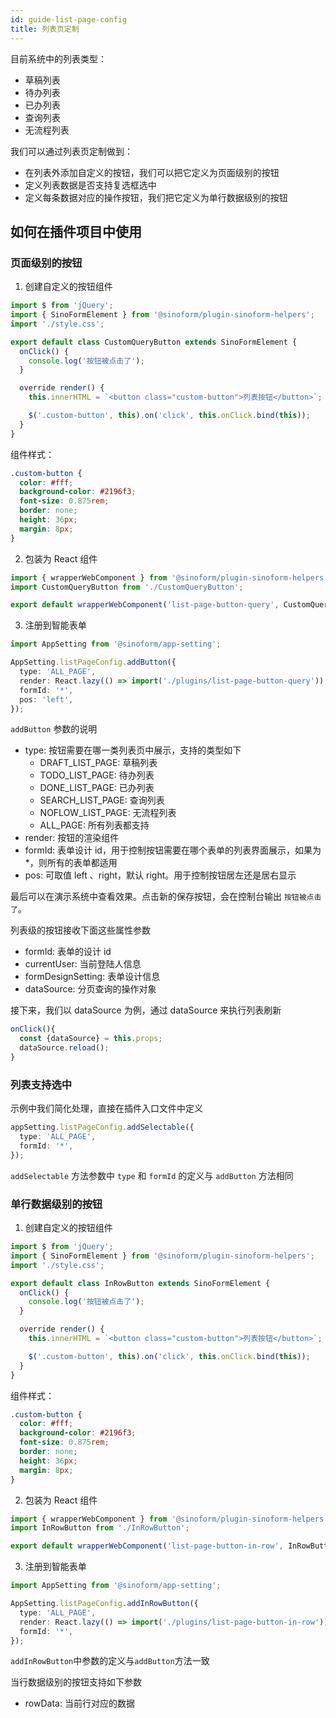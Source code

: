 ```yaml
---
id: guide-list-page-config
title: 列表页定制
---
```


目前系统中的列表类型：

- 草稿列表
- 待办列表
- 已办列表
- 查询列表
- 无流程列表

我们可以通过列表页定制做到：

- 在列表外添加自定义的按钮，我们可以把它定义为页面级别的按钮
- 定义列表数据是否支持复选框选中
- 定义每条数据对应的操作按钮，我们把它定义为单行数据级别的按钮

## 如何在插件项目中使用

### 页面级别的按钮

1. 创建自定义的按钮组件

```typescript title="src/plugins/list-page-button-query/CustomQueryButton.ts"
import $ from 'jQuery';
import { SinoFormElement } from '@sinoform/plugin-sinoform-helpers';
import './style.css';

export default class CustomQueryButton extends SinoFormElement {
  onClick() {
    console.log('按钮被点击了');
  }

  override render() {
    this.innerHTML = `<button class="custom-button">列表按钮</button>`;

    $('.custom-button', this).on('click', this.onClick.bind(this));
  }
}
```

组件样式：

```css title="src/plugins/list-page-button-query/style.css"
.custom-button {
  color: #fff;
  background-color: #2196f3;
  font-size: 0.875rem;
  border: none;
  height: 36px;
  margin: 8px;
}
```

2. 包装为 React 组件

```typescript title="src/plugins/list-page-button-query/index.ts"
import { wrapperWebComponent } from '@sinoform/plugin-sinoform-helpers';
import CustomQueryButton from './CustomQueryButton';

export default wrapperWebComponent('list-page-button-query', CustomQueryButton);
```

3. 注册到智能表单

```typescript title="src/index.ts"
import AppSetting from '@sinoform/app-setting';

AppSetting.listPageConfig.addButton({
  type: 'ALL_PAGE',
  render: React.lazy(() => import('./plugins/list-page-button-query')),
  formId: '*',
  pos: 'left',
});
```

`addButton` 参数的说明

- type: 按钮需要在哪一类列表页中展示，支持的类型如下
  - DRAFT_LIST_PAGE: 草稿列表
  - TODO_LIST_PAGE: 待办列表
  - DONE_LIST_PAGE: 已办列表
  - SEARCH_LIST_PAGE: 查询列表
  - NOFLOW_LIST_PAGE: 无流程列表
  - ALL_PAGE: 所有列表都支持
- render: 按钮的渲染组件
- formId: 表单设计 id，用于控制按钮需要在哪个表单的列表界面展示，如果为\*，则所有的表单都适用
- pos: 可取值 left 、right，默认 right。用于控制按钮居左还是居右显示

最后可以在演示系统中查看效果。点击新的保存按钮，会在控制台输出 `按钮被点击了`。

列表级的按钮接收下面这些属性参数

- formId: 表单的设计 id
- currentUser: 当前登陆人信息
- formDesignSetting: 表单设计信息
- dataSource: 分页查询的操作对象

接下来，我们以 dataSource 为例，通过 dataSource 来执行列表刷新

```typescript title="src/plugins/list-page-button-query/CustomQueryButton.ts"
onClick(){
  const {dataSource} = this.props;
  dataSource.reload();
}
```

### 列表支持选中

示例中我们简化处理，直接在插件入口文件中定义

```typescript title="src/index.ts"
appSetting.listPageConfig.addSelectable({
  type: 'ALL_PAGE',
  formId: '*',
});
```

`addSelectable` 方法参数中 `type` 和 `formId` 的定义与 `addButton` 方法相同

### 单行数据级别的按钮

1. 创建自定义的按钮组件

```typescript title="src/plugins/list-page-button-in-row/InRowButton.ts"
import $ from 'jQuery';
import { SinoFormElement } from '@sinoform/plugin-sinoform-helpers';
import './style.css';

export default class InRowButton extends SinoFormElement {
  onClick() {
    console.log('按钮被点击了');
  }

  override render() {
    this.innerHTML = `<button class="custom-button">列表按钮</button>`;

    $('.custom-button', this).on('click', this.onClick.bind(this));
  }
}
```

组件样式：

```css title="src/plugins/list-page-button-in-row/style.css"
.custom-button {
  color: #fff;
  background-color: #2196f3;
  font-size: 0.875rem;
  border: none;
  height: 36px;
  margin: 8px;
}
```

2. 包装为 React 组件

```typescript title="src/plugins/list-page-button-in-row/index.ts"
import { wrapperWebComponent } from '@sinoform/plugin-sinoform-helpers';
import InRowButton from './InRowButton';

export default wrapperWebComponent('list-page-button-in-row', InRowButton);
```

3. 注册到智能表单

```typescript title="src/index.ts"
import AppSetting from '@sinoform/app-setting';

AppSetting.listPageConfig.addInRowButton({
  type: 'ALL_PAGE',
  render: React.lazy(() => import('./plugins/list-page-button-in-row')),
  formId: '*',
});
```

`addInRowButton`中参数的定义与`addButton`方法一致

当行数据级别的按钮支持如下参数

- rowData: 当前行对应的数据
